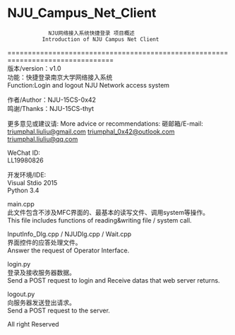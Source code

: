 # NJU_Campus_Net_Client

                 NJU网络接入系统快捷登录 项目概述     
               Introduction of NJU Campus Net Client      
================================================================================      
版本/version：v1.0     
功能：快捷登录南京大学网络接入系统     
Function:Login and logout NJU Network access system     
      
作者/Author：NJU-15CS-0x42     
鸣谢/Thanks：NJU-15CS-thyt    
       
更多意见或建议请:
More advice or recommendations:
砸邮箱/E-mail:
	triumphal.liuliu@gmail.com
	triumphal_0x42@outlook.com
	triumphal.liuliu@qq.com
     
WeChat ID:     
	LL19980826     
     
开发环境/IDE:     
  Visual Stdio 2015     
  Python 3.4     
     
main.cpp     
  此文件包含不涉及MFC界面的、最基本的读写文件、调用system等操作。     
  This file includes functions of reading&writing file / system call.     
     
InputInfo_Dlg.cpp / NJUDlg.cpp / Wait.cpp     
  界面控件的应答处理文件。     
  Answer the request of Operator Interface.     
     
login.py          
  登录及接收服务器数据。     
  Send a POST request to login and Receive datas that web server returns.     
     
logout.py     
  向服务器发送登出请求。     
  Send a POST request to the server.     
     
     
All right Reserved     
     
